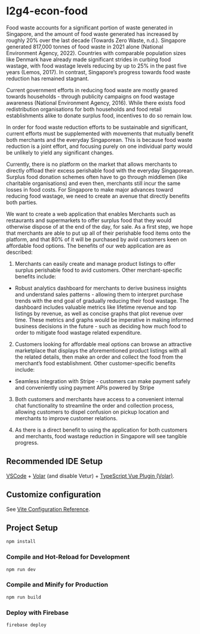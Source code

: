 # l2g4-econ-food

Food waste accounts for a significant portion of waste generated in Singapore, and
the amount of food waste generated has increased by roughly 20% over the last
decade (Towards Zero Waste, n.d.). Singapore generated 817,000 tonnes of food
waste in 2021 alone (National Environment Agency, 2022). Countries with
comparable population sizes like Denmark have already made significant strides in
curbing food wastage, with food wastage levels reducing by up to 25% in the past
five years (Lemos, 2017). In contrast, Singapore’s progress towards food waste
reduction has remained stagnant.

Current government efforts in reducing food waste are mostly geared towards
households - through publicity campaigns on food wastage awareness (National
Environment Agency, 2016). While there exists food redistribution organisations for
both households and food retail establishments alike to donate surplus food,
incentives to do so remain low.

In order for food waste reduction efforts to be sustainable and significant, current
efforts must be supplemented with movements that mutually benefit both
merchants and the everyday Singaporean. This is because food waste reduction
is a joint effort, and focusing purely on one individual party would be unlikely to yield
any significant changes.

Currently, there is no platform on the market that allows merchants to directly
offload their excess perishable food with the everyday Singaporean. Surplus
food donation schemes often have to go through middlemen (like charitable
organisations) and even then, merchants still incur the same losses in food costs.
For Singapore to make major advances toward reducing food wastage, we need to
create an avenue that directly benefits both parties.

We want to create a web application that enables Merchants such as restaurants
and supermarkets to offer surplus food that they would otherwise dispose of at the
end of the day, for sale. As a first step, we hope that merchants are able to put up
all of their perishable food items onto the platform, and that 80% of it will be
purchased by avid customers keen on affordable food options. The benefits of
our web application are as described:

1. Merchants can easily create and manage product listings to offer
surplus perishable food to avid customers.
Other merchant-specific benefits include:
- Robust analytics dashboard for merchants to derive business
insights and understand sales patterns - allowing them to interpret
purchase trends with the end goal of gradually reducing their food
wastage. The dashboard includes valuable metrics like lifetime
revenue and top listings by revenue, as well as concise graphs that
plot revenue over time. These metrics and graphs would be
imperative in making informed business decisions in the future -
such as deciding how much food to order to mitigate food wastage
related expenditure.

2. Customers looking for affordable meal options can browse an attractive
marketplace that displays the aforementioned product listings with all the
related details, then make an order and collect the food from the
merchant’s food establishment.
Other customer-specific benefits include:
- Seamless integration with Stripe - customers can make payment
safely and conveniently using payment APIs powered by Stripe

3. Both customers and merchants have access to a convenient internal chat
functionality to streamline the order and collection process, allowing
customers to dispel confusion on pickup location and merchants to improve
customer relations.

4. As there is a direct benefit to using the application for both customers and
merchants, food wastage reduction in Singapore will see tangible progress.

## Recommended IDE Setup

[VSCode](https://code.visualstudio.com/) + [Volar](https://marketplace.visualstudio.com/items?itemName=Vue.volar) (and disable Vetur) + [TypeScript Vue Plugin (Volar)](https://marketplace.visualstudio.com/items?itemName=Vue.vscode-typescript-vue-plugin).

## Customize configuration

See [Vite Configuration Reference](https://vitejs.dev/config/).

## Project Setup

```sh
npm install
```

### Compile and Hot-Reload for Development

```sh
npm run dev
```

### Compile and Minify for Production

```sh
npm run build
```

### Deploy with Firebase

```sh
firebase deploy
```
